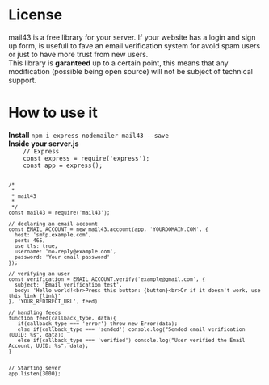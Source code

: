 <h1>License</h1>
mail43 is a free library for your server. If your website has a login and sign up form, is usefull to fave an email verification system for avoid spam users or just to have more trust from new users.
<br>
This library is <b>garanteed</b> up to a certain point, this means that any modification (possible being open source) will not be subject of technical support.
<br>
<h1>How to use it</h1>
<b>Install</b>
<code>npm i express nodemailer mail43 --save</code><br>
<section>
  <b>Inside your server.js</b>
  <code>
    // Express
    const express = require('express');
    const app = express();
    
    /* 
     *
     * mail43
     *
     */
    const mail43 = require('mail43');
    
    // declaring an email account
    const EMAIL_ACCOUNT = new mail43.account(app, 'YOURDOMAIN.COM', {
      host: 'smtp.example.com',
      port: 465,
      use_tls: true,
      username: 'no-reply@example.com',
      password: 'Your email password'
    });
    
    // verifying an user
    const verification = EMAIL_ACCOUNT.verify('example@gmail.com', {
      subject: 'Email verification test',
      body: 'Hello world!<br>Press this button: {button}<br>Or if it doesn't work, use this link {link}'
    }, 'YOUR_REDIRECT_URL', feed)
    
    // handling feeds
    function feed(callback_type, data){
       if(callback_type === 'error') throw new Error(data);
       else if(callback_type === 'sended') console.log("Sended email verification (UUID: %s", data);
       else if(callback_type === 'verified') console.log("User verified the Email Account, UUID: %s", data);
    }

    
    // Starting sever
    app.listen(3000);
  </code>
</section>
